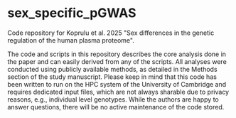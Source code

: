 # sex_specific_pGWAS
Code repository for Koprulu et al. 2025 "Sex differences in the genetic regulation of the human plasma proteome".

The code and scripts in this repository describes the core analysis done in the paper and can easily derived from any of the scripts. All analyses were conducted using publicly available methods, as detailed in the Methods section of the study manuscript. Please keep in mind that this code has been written to run on the HPC system of the University of Cambridge and requires dedicated input files, which are not always sharable due to privacy reasons, e.g., individual level genotypes. While the authors are happy to answer questions, there will be no active maintenance of the code stored.
